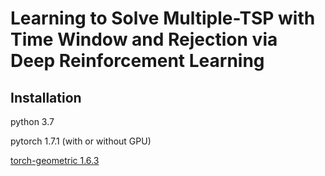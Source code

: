 # Learning to Solve Multiple-TSP with Time Window and Rejection via Deep Reinforcement Learning

## Installation
python 3.7

pytorch 1.7.1 (with or without GPU)

[torch-geometric 1.6.3](https://github.com/rusty1s/pytorch_geometric)



